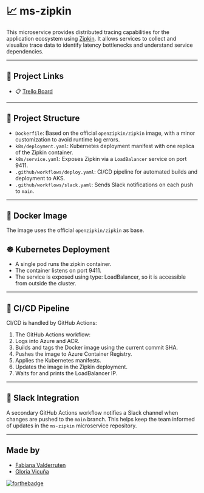 # 📈 ms-zipkin

This microservice provides distributed tracing capabilities for the application ecosystem using [Zipkin](https://zipkin.io/). It allows services to collect and visualize trace data to identify latency bottlenecks and understand service dependencies.

---

## 🔗 Project Links

- 📋 [Trello Board](https://trello.com/invite/b/680296aa17864e87fc6c7fed/ATTI82505e108ae3e7a005ede0081ec437f87CDDDEF1/microservice)

---

## 📁 Project Structure

- `Dockerfile`: Based on the official `openzipkin/zipkin` image, with a minor customization to avoid runtime log errors.
- `k8s/deployment.yaml`: Kubernetes deployment manifest with one replica of the Zipkin container.
- `k8s/service.yaml`: Exposes Zipkin via a `LoadBalancer` service on port 9411.
- `.github/workflows/deploy.yaml`: CI/CD pipeline for automated builds and deployment to AKS.
- `.github/workflows/slack.yaml`: Sends Slack notifications on each push to `main`.

---

## 🐳 Docker Image

The image uses the official `openzipkin/zipkin` as base. 

## ☸️ Kubernetes Deployment

- A single pod runs the zipkin container.
- The container listens on port 9411.
- The service is exposed using type: LoadBalancer, so it is accessible from outside the cluster.
---

## 🔁 CI/CD Pipeline

CI/CD is handled by GitHub Actions:

1. The GitHub Actions workflow:
2. Logs into Azure and ACR.
3. Builds and tags the Docker image using the current commit SHA.
4. Pushes the image to Azure Container Registry.
5. Applies the Kubernetes manifests.
6. Updates the image in the Zipkin deployment.
7. Waits for and prints the LoadBalancer IP.

---
## 📢 Slack Integration

A secondary GitHub Actions workflow notifies a Slack channel when changes are pushed to the `main` branch. This helps keep the team informed of updates in the `ms-zipkin` microservice repository.


---


## <b> Made by </b>

+ [Fabiana Valderruten](https://github.com/FFabianna "FFabianna")
+ [Gloria Vicuña](https://github.com/Vanesa155 "Vanesa V.")

[![forthebadge](https://forthebadge.com/images/badges/built-with-love.svg)](https://forthebadge.com)